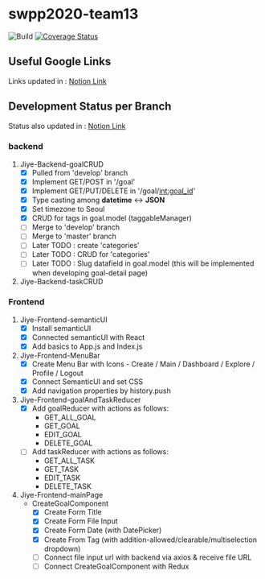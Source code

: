 # swpp2020-team13
![Build](https://travis-ci.com/swsnu/swpp2020-team13.svg?branch=master)
[![Coverage Status](https://coveralls.io/repos/github/swsnu/swpp2020-team13/badge.svg?branch=master)](https://coveralls.io/github/swsnu/swpp2020-team13?branch=master)
## Useful Google Links
Links updated in : [Notion Link](https://www.notion.so/Useful-Links-References-for-Implementation-149d5cb96b624b1b93e077a9485f4601)
## Development Status per Branch
Status also updated in : [Notion Link](https://www.notion.so/Development-Status-also-in-github-README-233da94c520d4839a63c56e2ea4b7d66)
### backend

1. Jiye-Backend-goalCRUD
    - [x]  Pulled from 'develop' branch
    - [x]  Implement GET/POST in '/goal'
    - [x]  Implement GET/PUT/DELETE in '/goal/<int:goal_id>'
    - [x]  Type casting among **datetime** ↔ **JSON**
    - [x]  Set timezone to Seoul
    - [x]  CRUD for tags in goal.model (taggableManager)
    - [ ]  Merge to 'develop' branch
    - [ ]  Merge to 'master' branch
    - [ ]  Later TODO : create 'categories'
    - [ ]  Later TODO : CRUD for 'categories'
    - [ ]  Later TODO : Slug datafield in goal.model (this will be implemented when developing goal-detail page)
    
2. Jiye-Backend-taskCRUD

### Frontend
1. Jiye-Frontend-semanticUI
    - [x]  Install semanticUI
    - [x]  Connected semanticUI with React
    - [x]  Add basics to App.js and Index.js
    
2. Jiye-Frontend-MenuBar
    - [x]  Create Menu Bar with Icons - Create / Main / Dashboard / Explore / Profile / Logout
    - [x]  Connect SemanticUI and set CSS
    - [x]  Add navigation properties by history.push
    
3. Jiye-Frontend-goalAndTaskReducer
    - [x]  Add goalReducer with actions as follows:
        - GET_ALL_GOAL
        - GET_GOAL
        - EDIT_GOAL
        - DELETE_GOAL
    - [ ]  Add taskReducer with actions as follows:
        - GET_ALL_TASK
        - GET_TASK
        - EDIT_TASK
        - DELETE_TASK
4. Jiye-Frontend-mainPage
    - CreateGoalComponent
      - [x]  Create Form Title
      - [x]  Create Form File Input
      - [x]  Create Form Date (with DatePicker)
      - [x]  Create From Tag (with addition-allowed/clearable/multiselection dropdown)
      - [ ]  Connect file input url with backend via axios & receive file URL
      - [ ]  Connect CreateGoalComponent with Redux
